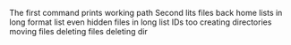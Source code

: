 The first command prints working path
Second lits files
back home
lists in long format
list even hidden files in long
list IDs too
creating directories
moving files
deleting files
deleting dir
